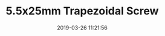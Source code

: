 ---
title: '5.5x25mm Trapezoidal Screw'
date: '2019-03-26 11:21:56'
description: 5.5x25mm Trapezoidal Screw
productcategory: Bolt, Nut, Screw etc.
maincategory: Hardware
background: '#e58e26'
image: '/assets/img/5_5_trapez_vida_render.jpg'
product: true

---